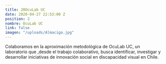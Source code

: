 ```yaml
---
title: 20OcuLab UC
date: 2020-04-27 22:53:00 Z
position: 2
nombre: OcuLab UC
link: false
imagen: "/uploads/Almacigo.jpg"
---
```


Colaboramos en la aproximación metodológica de OcuLab UC, un laboratorio que ,desde el trabajo colaborativo, busca identificar, investigar y desarrollar iniciativas de innovación social en discapacidad visual en Chile. 
